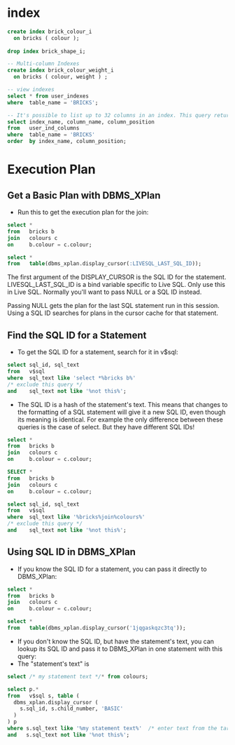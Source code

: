 # index
```sql
create index brick_colour_i 
  on bricks ( colour );
 
drop index brick_shape_i;

-- Multi-column Indexes
create index brick_colour_weight_i 
  on bricks ( colour, weight ) ;

-- view indexes
select * from user_indexes
where  table_name = 'BRICKS';

-- It's possible to list up to 32 columns in an index. This query returns the indexes on BRICKS and a list of their columns:
select index_name, column_name, column_position 
from   user_ind_columns
where  table_name = 'BRICKS'
order  by index_name, column_position;
```

# Execution Plan
## Get a Basic Plan with DBMS_XPlan
- Run this to get the execution plan for the join:

```sql
select *
from   bricks b
join   colours c
on     b.colour = c.colour;

select * 
from   table(dbms_xplan.display_cursor(:LIVESQL_LAST_SQL_ID));
```
The first argument of the DISPLAY_CURSOR is the SQL ID for the statement. LIVESQL_LAST_SQL_ID is a bind variable specific to Live SQL. Only use this in Live SQL. Normally you'll want to pass NULL or a SQL ID instead.

Passing NULL gets the plan for the last SQL statement run in this session. Using a SQL ID searches for plans in the cursor cache for that statement.

## Find the SQL ID for a Statement
- To get the SQL ID for a statement, search for it in v$sql:

```sql
select sql_id, sql_text
from   v$sql
where  sql_text like 'select *%bricks b%'
/* exclude this query */
and    sql_text not like '%not this%';

```

- The SQL ID is a hash of the statement's text. This means that changes to the formatting of a SQL statement will give it a new SQL ID, even though its meaning is identical. For example the only difference between these queries is the case of select. But they have different SQL IDs!

```sql
select *
from   bricks b
join   colours c
on     b.colour = c.colour;

SELECT *
from   bricks b
join   colours c
on     b.colour = c.colour;

select sql_id, sql_text
from   v$sql
where  sql_text like '%bricks%join%colours%'
/* exclude this query */
and    sql_text not like '%not this%';
```

## Using SQL ID in DBMS_XPlan
- If you know the SQL ID for a statement, you can pass it directly to DBMS_XPlan:

```sql
select *
from   bricks b
join   colours c
on     b.colour = c.colour;

select * 
from   table(dbms_xplan.display_cursor('1jqgaskqzc3tq'));
```

- If you don't know the SQL ID, but have the statement's text, you can lookup its SQL ID and pass it to DBMS_XPlan in one statement with this query:
- The "statement's text" is 
```sql
select /* my statement text */* from colours;

select p.*  
from   v$sql s, table (  
  dbms_xplan.display_cursor (  
    s.sql_id, s.child_number, 'BASIC'  
  )  
) p  
where s.sql_text like '%my statement text%'  /* enter text from the target statement here */
and   s.sql_text not like '%not this%';
```



